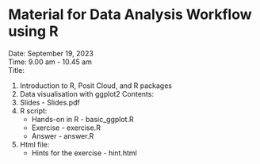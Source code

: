 # Material for Data Analysis Workflow using R
Date: September 19, 2023   
Time: 9.00 am - 10.45 am   
Title: 
1. Introduction to R, Posit Cloud, and R packages
2. Data visualisation with ggplot2
Contents:
1. Slides - Slides.pdf
2. R script:
    - Hands-on in R - basic_ggplot.R
    - Exercise - exercise.R
    - Answer - answer.R
3. Html file:
    - Hints for the exercise - hint.html


